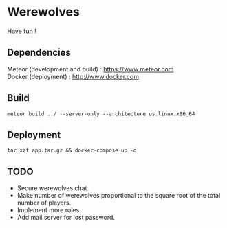 # Werewolves
Have fun !

## Dependencies
Meteor (development and build) : https://www.meteor.com  
Docker (deployment) : http://www.docker.com

## Build
`meteor build ../ --server-only --architecture os.linux.x86_64`

## Deployment
`tar xzf app.tar.gz && docker-compose up -d`

## TODO
- Secure werewolves chat.
- Make number of werewolves proportional to the square root of the total number of players.
- Implement more roles.
- Add mail server for lost password.

